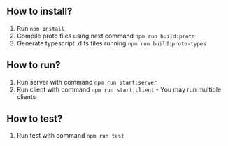 ## How to install?
1) Run `npm install`
2) Compile proto files using next command `npm run build:proto`
3) Generate typescript .d.ts files running `npm run build:proto-types`

## How to run?

1) Run server with command `npm run start:server`
2) Run client with command `npm run start:client` - You may run multiple clients

## How to test?
1) Run test with command `npm run test`
